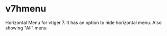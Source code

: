 # v7hmenu
Horizontal Menu for vtiger 7.  It has an option to hide horizontal menu. Also showing "All" menu
